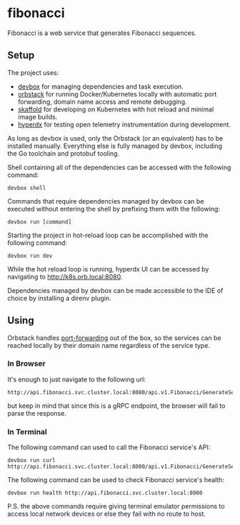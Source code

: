 # fibonacci

Fibonacci is a web service that generates Fibonacci sequences.

## Setup

The project uses:
- [devbox](https://www.jetify.com/docs/devbox/installing_devbox/) for managing dependencies and task execution.
- [orbstack](https://orbstack.dev/download) for running Docker/Kubernetes locally with automatic port forwarding, domain name access and remote debugging.
- [skaffold](https://skaffold.dev/docs/install/) for developing on Kubernetes with hot reload and minimal image builds.
- [hyperdx](https://github.com/hyperdxio/hyperdx/blob/main/LOCAL.md) for testing open telemetry instrumentation during development.

As long as devbox is used, only the Orbstack (or an equivalent) has to be installed manually. Everything else is fully managed by
devbox, including the Go toolchain and protobuf tooling.

Shell containing all of the dependencies can be accessed with the following command:
```shell
devbox shell
```

Commands that require dependencies managed by devbox can be executed without entering the shell by prefixing them with the following:
```shell
devbox run [command]
```

Starting the project in hot-reload loop can be accomplished with the following command:
```shell
devbox run dev
```

While the hot reload loop is running, hyperdx UI can be accessed by navigating to http://k8s.orb.local:8080.

Dependencies managed by devbox can be made accessible to the IDE of choice by installing a direnv plugin.

## Using

Orbstack handles [port-forwarding](https://docs.orbstack.dev/architecture#network) out of the box, so the services can be reached locally by their domain name regardless of the service type.

### In Browser

It's enough to just navigate to the following url:
```shell
http://api.fibonacci.svc.cluster.local:8080/api.v1.Fibonacci/GenerateSequence
```
but keep in mind that since this is a gRPC endpoint, the browser will fail to parse the response.

### In Terminal

The following command can used to call the Fibonacci service's API:
```shell
devbox run curl http://api.fibonacci.svc.cluster.local:8080/api.v1.Fibonacci/GenerateSequence
```

The following command can be used to check Fibonacci service's health:
```shell
devbox run health http://api.fibonacci.svc.cluster.local:8080
```

P.S. the above commands require giving terminal emulator permissions to access local network devices or else they fail with no route to host.
